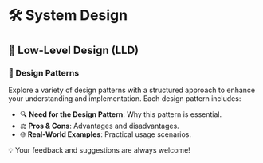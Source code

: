 # 🛠️ System Design

## 📐 Low-Level Design (LLD)

### 🧩 Design Patterns
Explore a variety of design patterns with a structured approach to enhance your understanding and implementation. Each design pattern includes:

- 🔍 **Need for the Design Pattern**: Why this pattern is essential.
- ⚖️ **Pros & Cons**: Advantages and disadvantages.
- 🌐 **Real-World Examples**: Practical usage scenarios.

💡 Your feedback and suggestions are always welcome!

